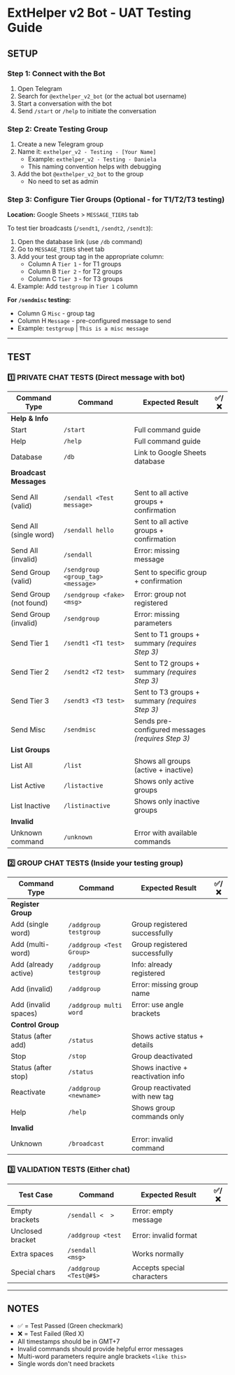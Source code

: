 # ExtHelper v2 Bot - UAT Testing Guide

## SETUP

### Step 1: Connect with the Bot
1. Open Telegram
2. Search for `@exthelper_v2_bot` (or the actual bot username)
3. Start a conversation with the bot
4. Send `/start` or `/help` to initiate the conversation

### Step 2: Create Testing Group
1. Create a new Telegram group
2. Name it: `exthelper_v2 - Testing - [Your Name]`
   - Example: `exthelper_v2 - Testing - Daniela`
   - This naming convention helps with debugging
3. Add the bot `@exthelper_v2_bot` to the group
   - No need to set as admin

### Step 3: Configure Tier Groups (Optional - for T1/T2/T3 testing)
**Location:** Google Sheets > `MESSAGE_TIERS` tab

To test tier broadcasts (`/sendt1`, `/sendt2`, `/sendt3`):
1. Open the database link (use `/db` command)
2. Go to `MESSAGE_TIERS` sheet tab
3. Add your test group tag in the appropriate column:
   - Column A `Tier 1` - for T1 groups
   - Column B `Tier 2` - for T2 groups  
   - Column C `Tier 3` - for T3 groups
4. Example: Add `testgroup` in `Tier 1` column

**For `/sendmisc` testing:**
- Column G `Misc` - group tag
- Column H `Message` - pre-configured message to send
- Example: `testgroup` | `This is a misc message`

---

## TEST

### 1️⃣ PRIVATE CHAT TESTS (Direct message with bot)

| Command Type | Command | Expected Result | ✅/❌ |
|-------------|---------|-----------------|-----|
| **Help & Info** |
| Start | `/start` | Full command guide |  |
| Help | `/help` | Full command guide |  |
| Database | `/db` | Link to Google Sheets database |  |
| **Broadcast Messages** |
| Send All (valid) | `/sendall <Test message>` | Sent to all active groups + confirmation |  |
| Send All (single word) | `/sendall hello` | Sent to all active groups + confirmation |  |
| Send All (invalid) | `/sendall` | Error: missing message |  |
| Send Group (valid) | `/sendgroup <group_tag> <message>` | Sent to specific group + confirmation |  |
| Send Group (not found) | `/sendgroup <fake> <msg>` | Error: group not registered |  |
| Send Group (invalid) | `/sendgroup` | Error: missing parameters |  |
| Send Tier 1 | `/sendt1 <T1 test>` | Sent to T1 groups + summary *(requires Step 3)* |  |
| Send Tier 2 | `/sendt2 <T2 test>` | Sent to T2 groups + summary *(requires Step 3)* |  |
| Send Tier 3 | `/sendt3 <T3 test>` | Sent to T3 groups + summary *(requires Step 3)* |  |
| Send Misc | `/sendmisc` | Sends pre-configured messages *(requires Step 3)* |  |
| **List Groups** |
| List All | `/list` | Shows all groups (active + inactive) |  |
| List Active | `/listactive` | Shows only active groups |  |
| List Inactive | `/listinactive` | Shows only inactive groups |  |
| **Invalid** |
| Unknown command | `/unknown` | Error with available commands |  |

### 2️⃣ GROUP CHAT TESTS (Inside your testing group)

| Command Type | Command | Expected Result | ✅/❌ |
|-------------|---------|-----------------|-----|
| **Register Group** |
| Add (single word) | `/addgroup testgroup` | Group registered successfully |  |
| Add (multi-word) | `/addgroup <Test Group>` | Group registered successfully |  |
| Add (already active) | `/addgroup testgroup` | Info: already registered |  |
| Add (invalid) | `/addgroup` | Error: missing group name |  |
| Add (invalid spaces) | `/addgroup multi word` | Error: use angle brackets |  |
| **Control Group** |
| Status (after add) | `/status` | Shows active status + details |  |
| Stop | `/stop` | Group deactivated |  |
| Status (after stop) | `/status` | Shows inactive + reactivation info |  |
| Reactivate | `/addgroup <newname>` | Group reactivated with new tag |  |
| Help | `/help` | Shows group commands only |  |
| **Invalid** |
| Unknown | `/broadcast` | Error: invalid command |  |

### 3️⃣ VALIDATION TESTS (Either chat)

| Test Case | Command | Expected Result | ✅/❌ |
|-----------|---------|-----------------|-----|
| Empty brackets | `/sendall <  >` | Error: empty message |  |
| Unclosed bracket | `/addgroup <test` | Error: invalid format |  |
| Extra spaces | `/sendall     <msg>` | Works normally |  |
| Special chars | `/addgroup <Test@#$>` | Accepts special characters |  |

---

## NOTES

- ✅ = Test Passed (Green checkmark)
- ❌ = Test Failed (Red X)
- All timestamps should be in GMT+7
- Invalid commands should provide helpful error messages
- Multi-word parameters require angle brackets `<like this>`
- Single words don't need brackets